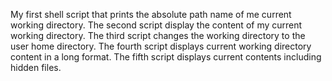 My first shell script that prints the absolute path name of me current working directory.
The second script display the content of my current working directory.
The third script changes the working directory to the user home directory.
The fourth script displays current working directory content in a long format.
The fifth script displays current contents including hidden files.

